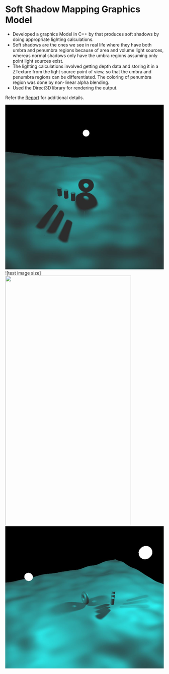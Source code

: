 # Soft Shadow Mapping Graphics Model

- Developed a graphics Model in C++ by that produces soft shadows by doing appropriate lighting calculations. 
- Soft shadows are the ones we see in real life where they have both umbra and penumbra regions because of area and volume light sources, whereas normal shadows only have the umbra regions assuming only point light sources exist. 
- The lighting calculations involved getting depth data and storing it in a ZTexture from the light source point of view, so that the umbra and penumbra regions can be differentiated. The coloring of penumbra region was done by non-linear alpha blending. 
- Used the Direct3D library for rendering the output.

Refer the [Report](https://github.com/Charan000/SoftShadowVolumes/blob/main/Soft%20Shadow%20Volumes.pdf) for additional details.

![alt text](https://github.com/Charan000/SoftShadowVolumes/blob/main/Shadows/images/test1.JPG?raw=true)
![test image size]<img src="(https://github.com/Charan000/SoftShadowVolumes/blob/main/Shadows/images/test1.JPG" width="400" height="790">
![alt text](https://github.com/Charan000/SoftShadowVolumes/blob/main/Shadows/images/test2.JPG?raw=true)
